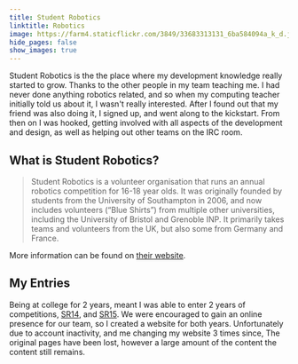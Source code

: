 ```yaml
---
title: Student Robotics
linktitle: Robotics
image: https://farm4.staticflickr.com/3849/33683313131_6ba584094a_k_d.jpg
hide_pages: false
show_images: true
---
```


Student Robotics is the the place where my development knowledge really started to grow. Thanks to the other people in my team teaching me. I had never done anything robotics related, and so when my computing teacher initially told us about it, I wasn't really interested. After I found out that my friend was also doing it, I signed up, and went along to the kickstart. From then on I was hooked, getting involved with all aspects of the development and design, as well as helping out other teams on the IRC room.

## What is Student Robotics?
> Student Robotics is a volunteer organisation that runs an annual robotics competition for 16-18 year olds. It was originally founded by students from the University of Southampton in 2006, and now includes volunteers (“Blue Shirts”) from multiple other universities, including the University of Bristol and Grenoble INP. It primarily takes teams and volunteers from the UK, but also some from Germany and France.

More information can be found on [their website](https://studentrobotics.org).

## My Entries
Being at college for 2 years, meant I was able to enter 2 years of competitions, [SR14](2014), and [SR15](2015). We were encouraged to gain an online presence for our team, so I created a website for both years. Unfortunately due to account inactivity, and me changing my website 3 times since, The original pages have been lost, however a large amount of the content the content still remains.
